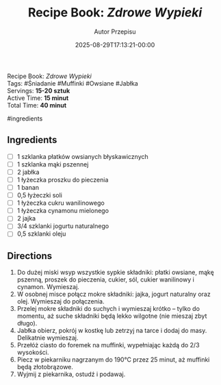 ﻿---
draft: true
title: "Recipe Book: _Zdrowe Wypieki_"
author: "Autor Przepisu"
recipe_image: images/recipe-headers/default.jpg
date: 2025-08-29T17:13:21-00:00
categories: ["do-kategoryzacji"]
tags: ["draft"]
tagline: "Przepis do sformatowania"
servings: 4
prep_time: 15
cook: true
cook_time: 30
calories: 300
protein: 20
fat: 10
carbohydrate: 25
---
Recipe Book: _Zdrowe Wypieki_  
Tags: #Śniadanie #Muffinki #Owsiane #Jabłka  
Servings: **15-20 sztuk**  
Active Time: **15 minut**  
Total Time: **40 minut**

#ingredients

## Ingredients

- [ ] 1 szklanka płatków owsianych błyskawicznych
- [ ] 1 szklanka mąki pszennej
- [ ] 2 jabłka
- [ ] 1 łyżeczka proszku do pieczenia
- [ ] 1 banan
- [ ] 0,5 łyżeczki soli
- [ ] 1 łyżeczka cukru wanilinowego
- [ ] 1 łyżeczka cynamonu mielonego
- [ ] 2 jajka
- [ ] 3/4 szklanki jogurtu naturalnego
- [ ] 0,5 szklanki oleju

## Directions

1. Do dużej miski wsyp wszystkie sypkie składniki: płatki owsiane, mąkę pszenną, proszek do pieczenia, cukier, sól, cukier wanilinowy i cynamon. Wymieszaj.
2. W osobnej misce połącz mokre składniki: jajka, jogurt naturalny oraz olej. Wymieszaj do połączenia.
3. Przelej mokre składniki do suchych i wymieszaj krótko – tylko do momentu, aż suche składniki będą lekko wilgotne (nie mieszaj zbyt długo).
4. Jabłka obierz, pokrój w kostkę lub zetrzyj na tarce i dodaj do masy. Delikatnie wymieszaj.
5. Przełóż ciasto do foremek na muffinki, wypełniając każdą do 2/3 wysokości.
6. Piecz w piekarniku nagrzanym do 190°C przez 25 minut, aż muffinki będą złotobrązowe.
7. Wyjmij z piekarnika, ostudź i podawaj.
